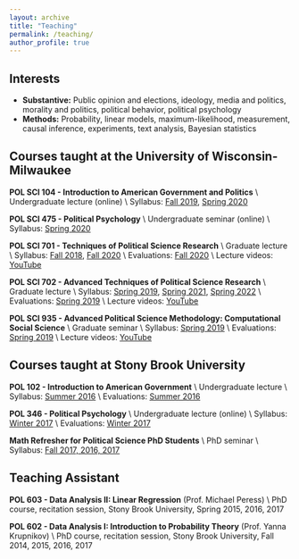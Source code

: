 ```yaml
---
layout: archive
title: "Teaching"
permalink: /teaching/
author_profile: true
---
```


## Interests

- **Substantive:** Public opinion and elections, ideology, media and politics, morality and politics, political behavior, political psychology
- **Methods:** Probability, linear models, maximum-likelihood, measurement, causal inference, experiments, text analysis, Bayesian statistics

## Courses taught at the University of Wisconsin-Milwaukee

**POL SCI 104 - Introduction to American Government and Politics** \\
Undergraduate lecture (online) \\
Syllabus: [Fall 2019](../files/syllabi/PolSci104_2019.pdf), [Spring 2020](../files/syllabi/PolSci104_2020.pdf)

**POL SCI 475 - Political Psychology** \\
Undergraduate seminar (online) \\
Syllabus: [Spring 2020](../files/syllabi/PolSci475_2020.pdf)

**POL SCI 701 - Techniques of Political Science Research** \\
Graduate lecture \\
Syllabus: [Fall 2018](../files/syllabi/PolSci701_2018.pdf), [Fall 2020](../files/syllabi/PolSci701_2020.pdf) \\
Evaluations: [Fall 2020](../files/syllabi/PolSci701_2020_Evals.pdf) \\
Lecture videos: [YouTube](https://www.youtube.com/playlist?list=PLD7BlzsBs5Z8CGcdZ0ztdOivAbS2C5MO3)

**POL SCI 702 - Advanced Techniques of Political Science Research** \\
Graduate lecture \\
Syllabus: [Spring 2019](../files/syllabi/PolSci702_2019.pdf), [Spring 2021](../files/syllabi/PolSci702_2021.pdf), [Spring 2022](../files/syllabi/PolSci702_2022.pdf) \\
Evaluations: [Spring 2019](../files/syllabi/PolSci702_2019_Evals.pdf) \\
Lecture videos: [YouTube](https://www.youtube.com/playlist?list=PLD7BlzsBs5Z_A9qD_FLjE1UbQawV0dFTT)

**POL SCI 935 - Advanced Political Science Methodology: Computational Social Science** \\
Graduate seminar \\
Syllabus: [Spring 2019](../files/syllabi/PolSci935_2020.pdf) \\
Evaluations: [Spring 2019](../files/syllabi/PolSci935_2020_Evals.pdf) \\
Lecture videos: [YouTube](https://www.youtube.com/playlist?list=PLD7BlzsBs5Z-u9z9pyJ2n3wIfOpXvbXMp)

## Courses taught at Stony Brook University

**POL 102 - Introduction to American Government** \\
Undergraduate lecture \\
Syllabus: [Summer 2016](../files/syllabi/POL102_2016.pdf) \\
Evaluations: [Summer 2016](../files/syllabi/POL102_2016_Evals.pdf)

**POL 346 - Political Psychology** \\
Undergraduate lecture (online) \\
Syllabus: [Winter 2017](../files/syllabi/POL346_2017.pdf) \\
Evaluations: [Winter 2017](../files/syllabi/POL346_2017_Evals.pdf)

**Math Refresher for Political Science PhD Students** \\
PhD seminar \\
Syllabus: [Fall 2017, 2016, 2017](../files/syllabi/mathcamp_syllabus.pdf)

## Teaching Assistant

**POL 603 - Data Analysis II: Linear Regression** (Prof. Michael Peress) \\
PhD course, recitation session, Stony Brook University, Spring 2015, 2016, 2017

**POL 602 - Data Analysis I: Introduction to Probability Theory** (Prof. Yanna Krupnikov) \\
PhD course, recitation session, Stony Brook University, Fall 2014, 2015, 2016, 2017